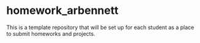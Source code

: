 # homework_arbennett
This is a template repository that will be set up for each student as a place to submit homeworks and projects.